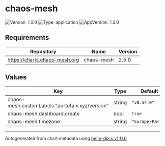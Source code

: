 # chaos-mesh

![Version: 1.0.0](https://img.shields.io/badge/Version-1.0.0-informational?style=flat-square) ![Type: application](https://img.shields.io/badge/Type-application-informational?style=flat-square) ![AppVersion: 1.0.0](https://img.shields.io/badge/AppVersion-1.0.0-informational?style=flat-square)

## Requirements

| Repository | Name | Version |
|------------|------|---------|
| https://charts.chaos-mesh.org | chaos-mesh | 2.5.0 |

## Values

| Key | Type | Default | Description |
|-----|------|---------|-------------|
| chaos-mesh.customLabels."portefaix.xyz/version" | string | `"v0.54.0"` |  |
| chaos-mesh.dashboard.create | bool | `true` |  |
| chaos-mesh.timezone | string | `"Europe/Paris"` |  |

----------------------------------------------
Autogenerated from chart metadata using [helm-docs v1.11.0](https://github.com/norwoodj/helm-docs/releases/v1.11.0)
